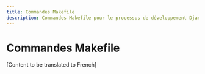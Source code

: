 ```yaml
---
title: Commandes Makefile
description: Commandes Makefile pour le processus de développement Django Guardian
---
```


# Commandes Makefile

[Content to be translated to French]

<!-- This page content will be translated from the main English develop/makefile.md -->
